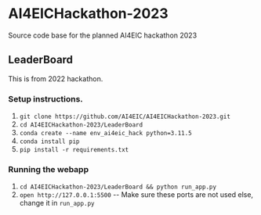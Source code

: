 # AI4EICHackathon-2023
Source code base for the planned AI4EIC hackathon 2023

## LeaderBoard

This is from 2022 hackathon. 

### Setup instructions. 

1. `git clone https://github.com/AI4EIC/AI4EICHackathon-2023.git`
2. `cd AI4EICHackathon-2023/LeaderBoard`
3. `conda create --name env_ai4eic_hack python=3.11.5`
4. `conda install pip`
5. `pip install -r requirements.txt`

### Running the webapp
1. `cd AI4EICHackathon-2023/LeaderBoard && python run_app.py`
2. `open http://127.0.0.1:5500` -- Make sure these ports are not used else, change it in `run_app.py`





